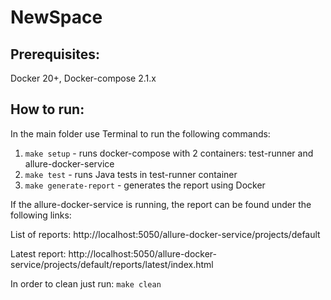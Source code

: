 # NewSpace

## Prerequisites:

Docker 20+, Docker-compose 2.1.x

## How to run:
In the main folder use Terminal to run the following commands:
1. `make setup` - runs docker-compose with 2 containers: test-runner and allure-docker-service
2. `make test` - runs Java tests in test-runner container
3. `make generate-report` - generates the report using Docker

If the allure-docker-service is running, the report can be found under the following links:

List of reports: http://localhost:5050/allure-docker-service/projects/default

Latest report: http://localhost:5050/allure-docker-service/projects/default/reports/latest/index.html

In order to clean just run:
`make clean`